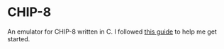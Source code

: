 # CHIP-8

An emulator for CHIP-8 written in C. I followed [this guide](http://www.multigesture.net/articles/how-to-write-an-emulator-chip-8-interpreter/) to help me get started. 
